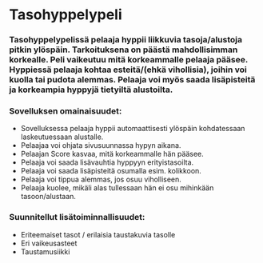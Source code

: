 # Tasohyppelypeli

### Tasohyppelypelissä pelaaja hyppii liikkuvia tasoja/alustoja pitkin ylöspäin. Tarkoituksena on päästä mahdollisimman korkealle. Peli vaikeutuu mitä korkeammalle pelaaja pääsee. Hyppiessä pelaaja kohtaa esteitä/(ehkä vihollisia), joihin voi kuolla tai pudota alemmas. Pelaaja voi myös saada lisäpisteitä ja korkeampia hyppyjä tietyiltä alustoilta.

### Sovelluksen omainaisuudet:
* Sovelluksessa pelaaja hyppii automaattisesti ylöspäin kohdatessaan laskeutuessaan alustalle.
* Pelaajaa voi ohjata sivusuunnassa hypyn aikana.
* Pelaajan Score kasvaa, mitä korkeammalle hän pääsee.
* Pelaaja voi saada lisävauhtia hyppyyn erityistasoilta.
* Pelaaja voi saada lisäpisteitä osumalla esim. kolikkoon.
* Pelaaja voi tippua alemmas, jos osuu viholliseen.
* Pelaaja kuolee, mikäli alas tullessaan hän ei osu mihinkään tasoon/alustaan.


### Suunnitellut lisätoiminnallisuudet:

* Eriteemaiset tasot / erilaisia taustakuvia tasolle
* Eri vaikeusasteet
* Taustamusiikki
